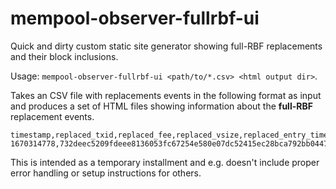 # mempool-observer-fullrbf-ui

Quick and dirty custom static site generator showing full-RBF replacements and their block inclusions.

Usage: `mempool-observer-fullrbf-ui <path/to/*.csv> <html output dir>`.

Takes an CSV file with replacements events in the following format as input and produces a set of HTML files showing information about the **full-RBF** replacement events.

```CSV
timestamp,replaced_txid,replaced_fee,replaced_vsize,replaced_entry_time,replaced_raw,replacement_txid,replacement_fee,replacement_vsize,replacement_raw
1670314778,732deec5209fdeee8136053fc67254e580e07dc52415ec28bca792bb0447004c,8354,110,1670310000,020000000001011580e7b64d77bee246ac3f241bdb277076e64b737f865eae65454df82f14133f1100000000fdffffff0199d4dc0400000000160014afde86add624371ad0d648387f56865d197e54eb024730440220602149230fbfc4abc265077d014a4eac94f40a46869386bd7305bf145c45e30f022009021d1f0068aba6860ba834f30d1d1f146d4363744351f4ad97ac92602423dd012102cc35398135669fe23e89d67acddb0b9dc227d384d5044cc41a87b932c2456efc00000000,ef3f9c361278eb12d5b0fe70911871fa114f969e2c3b96889df8bcc2be384551,12469,110,020000000001011580e7b64d77bee246ac3f241bdb277076e64b737f865eae65454df82f14133f1100000000fdffffff0186c4dc040000000016001416f15047033aff1809b75b39c190b7094af3bea00247304402204604a788f311045f4182609c9a3369f85f6c86a93ba6f2fa1b4ff257c96eec890220390f8a0bd537dc61edc651b295b28370abf93ae56137626d0fd4bc0cb8be99e3012102cc35398135669fe23e89d67acddb0b9dc227d384d5044cc41a87b932c2456efc00000000
```

This is intended as a temporary installment and e.g. doesn't include proper error handling or setup instructions for others.
